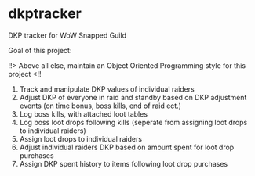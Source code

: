 # dkptracker

DKP tracker for WoW Snapped Guild

Goal of this project: 

!!> Above all else, maintain an Object Oriented Programming style for this project <!!

1. Track and manipulate DKP values of individual raiders
2. Adjust DKP of everyone in raid and standby based on DKP adjustment events (on time bonus, boss kills, end of raid ect.)
3. Log boss kills, with attached loot tables
4. Log boss loot drops following kills (seperate from assigning loot drops to individual raiders)
5. Assign loot drops to individual raiders
6. Adjust individual raiders DKP based on amount spent for loot drop purchases
7. Assign DKP spent history to items following loot drop purchases